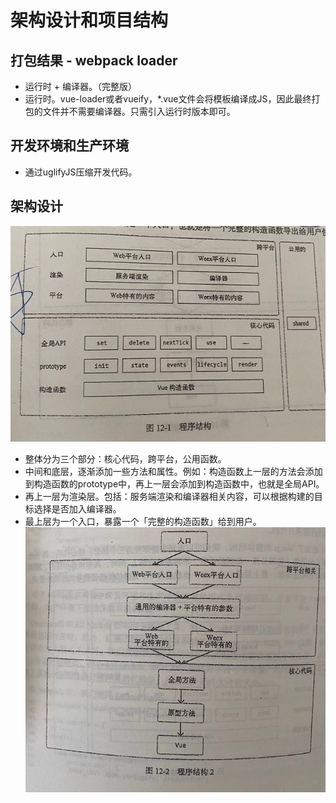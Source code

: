 # 架构设计和项目结构

## 打包结果 - webpack loader
- 运行时 + 编译器。（完整版）
- 运行时。vue-loader或者vueify，*.vue文件会将模板编译成JS，因此最终打包的文件并不需要编译器。只需引入运行时版本即可。

## 开发环境和生产环境
- 通过uglifyJS压缩开发代码。

## 架构设计
![](/image/整体架构.png)
- 整体分为三个部分：核心代码，跨平台，公用函数。
- 中间和底层，逐渐添加一些方法和属性。例如：构造函数上一层的方法会添加到构造函数的prototype中，再上一层会添加到构造函数中，也就是全局API。
- 再上一层为渲染层。包括：服务端渲染和编译器相关内容，可以根据构建的目标选择是否加入编译器。
- 最上层为一个入口，暴露一个「完整的构造函数」给到用户。
![](/image/架构流程图.png)
